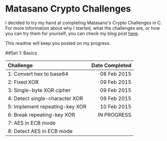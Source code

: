 # Matasano Crypto Challenges

I decided to try my hand at completing Matasano's Crypto Challenges in C. For more information about why I started, what the challenges are, or how you can try them for yourself, you can check my blog post [here](http://www.spdcx.net/2015/02/0x003-matasano-crypto-challenges-c.html). 

This readme will keep you posted on my progress.


##Set 1: Basics

| Challenge                        | Date Completed |
| :------------------------------- | -------------: |
| 1: Convert hex to base64         |    08 Feb 2015 |
| 2: Fixed XOR                     |    09 Feb 2015 |
| 3: Single-byte XOR cipher        |    09 Feb 2015 |
| 4: Detect single-character XOR   |    09 Feb 2015 |
| 5: Implement repeating-key XOR   |    10 Feb 2015 |
| 6: Break repeating-key XOR       |    IN PROGRESS |
| 7: AES in ECB mode               |       			|
| 8: Detect AES in ECB mode        |      			||



